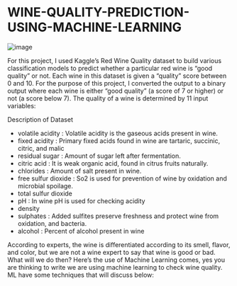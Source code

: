 # WINE-QUALITY-PREDICTION-USING-MACHINE-LEARNING

![image](https://github.com/ganapathid98/WINE-QUALITY-PREDICTION-USING-MACHINE-LEARNING/assets/128971589/da61bb37-2b05-431c-9bf3-6c86d529472e)

For this project, I used Kaggle’s Red Wine Quality dataset to build various classification models to predict whether a particular red wine is “good quality” or not. Each wine in this dataset is given a “quality” score between 0 and 10. For the purpose of this project, I converted the output to a binary output where each wine is either “good quality” (a score of 7 or higher) or not (a score below 7). The quality of a wine is determined by 11 input variables:

Description of Dataset
  * volatile acidity : Volatile acidity is the gaseous acids present in wine.
  * fixed acidity : Primary fixed acids found in wine are tartaric, succinic, citric, and malic
  * residual sugar : Amount of sugar left after fermentation.
  * citric acid : It is weak organic acid, found in citrus fruits naturally.
  * chlorides : Amount of salt present in wine.
  * free sulfur dioxide : So2 is used for prevention of wine by oxidation and microbial spoilage.
  * total sulfur dioxide
  * pH : In wine pH is used for checking acidity
  * density
  * sulphates : Added sulfites preserve freshness and protect wine from oxidation, and bacteria.
  * alcohol : Percent of alcohol present in wine

According to experts, the wine is differentiated according to its smell, flavor, and color, but we are not a wine expert to say that wine is good or bad. What will we do then? Here’s the use of Machine Learning comes, yes you are thinking to write we are using machine learning to check wine quality. ML have some techniques that will discuss below:

